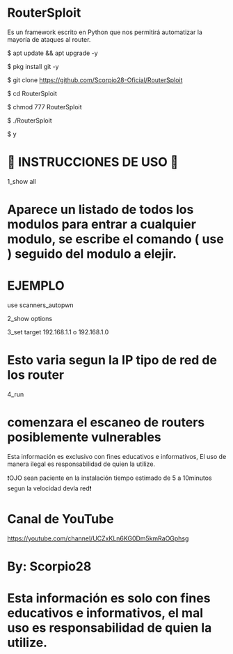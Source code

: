 # RouterSploit
Es un framework escrito en Python que nos permitirá automatizar la mayoría de ataques al router.

$ apt update && apt upgrade -y

$ pkg install git -y

$ git clone https://github.com/Scorpio28-Oficial/RouterSploit

$ cd RouterSploit

$ chmod 777 RouterSploit

$ ./RouterSploit

$ y

# 🦂 INSTRUCCIONES DE USO 🦂

1_show all

# Aparece un listado de todos los modulos para entrar a cualquier modulo, se escribe el comando ( use ) seguido del modulo a elejir.

# EJEMPLO

use scanners_autopwn

2_show options

3_set target 192.168.1.1 o 192.168.1.0


# Esto varia segun la IP tipo de red de los router

4_run

# comenzara el escaneo de routers posiblemente vulnerables

Esta información es exclusivo con fines educativos e informativos, El uso de manera ilegal es responsabilidad de quien la utilize.

❗OJO sean paciente en la instalación tiempo estimado de 5 a 10minutos segun la velocidad devla red❗


# Canal de YouTube

https://youtube.com/channel/UCZxKLn6KG0Dm5kmRaOGphsg

# By: Scorpio28

# Esta información es solo con fines educativos e informativos, el mal uso es responsabilidad de quien la utilize.
